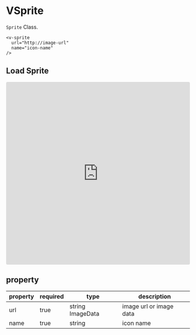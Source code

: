 # VSprite

`Sprite` Class.

```
<v-sprite
  url="http://image-url"
  name="icon-name"
/>
```

## Load Sprite

<iframe src="https://codesandbox.io/embed/vmap-examples-mnqjgn?fontsize=14&hidenavigation=1&initialpath=%2Fvsprite%2Fbasic&module=%2Fsrc%2Fviews%2Fvsprite%2FBasic.vue&theme=dark"
     style="width:100%; height:500px; border:0; border-radius: 4px; overflow:hidden;"
     title="vmap examples"
     allow="accelerometer; ambient-light-sensor; camera; encrypted-media; geolocation; gyroscope; hid; microphone; midi; payment; usb; vr; xr-spatial-tracking"
     sandbox="allow-forms allow-modals allow-popups allow-presentation allow-same-origin allow-scripts"
   ></iframe>

## property

| property | required | type             | description             |
| -------- | -------- | ---------------- | ----------------------- |
| url      | true       | string ImageData | image url or image data |
| name     | true       | string           | icon name               |
